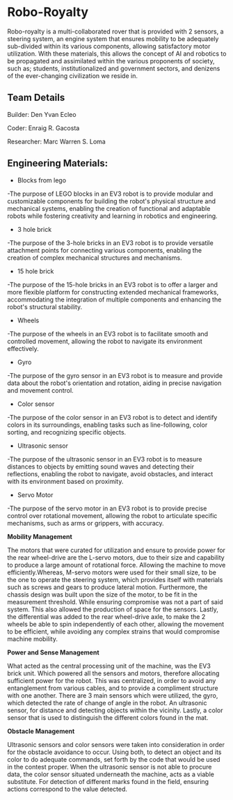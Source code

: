 Robo-Royalty
====

Robo-royalty is a multi-collaborated rover that is provided with 2 sensors, a steering system, an engine system that ensures mobility to be adequately sub-divided within its various components, allowing satisfactory motor utilization. With these materials, this allows the concept of AI and robotics to be propagated and assimilated within the various proponents of society, such as; students, institutionalized and government sectors, and denizens of the ever-changing civilization we reside in. 

## Team Details 

Builder: Den Yvan Ecleo

Coder: Enraig R. Gacosta

Researcher: Marc Warren S. Loma

## Engineering Materials:

 - Blocks from lego

-The purpose of LEGO blocks in an EV3 robot is to provide modular and customizable components for building the robot's physical structure and mechanical systems, enabling the creation of functional and adaptable robots while fostering creativity and learning in robotics and engineering.

 - 3 hole brick

-The purpose of the 3-hole bricks in an EV3 robot is to provide versatile attachment points for connecting various components, enabling the creation of complex mechanical structures and mechanisms.

 - 15 hole brick

-The purpose of the 15-hole bricks in an EV3 robot is to offer a larger and more flexible platform for constructing extended mechanical frameworks, accommodating the integration of multiple components and enhancing the robot's structural stability.

 - Wheels

-The purpose of the wheels in an EV3 robot is to facilitate smooth and controlled movement, allowing the robot to navigate its environment effectively.

 - Gyro

-The purpose of the gyro sensor in an EV3 robot is to measure and provide data about the robot's orientation and rotation, aiding in precise navigation and movement control.

 - Color sensor

-The purpose of the color sensor in an EV3 robot is to detect and identify colors in its surroundings, enabling tasks such as line-following, color sorting, and recognizing specific objects.

 - Ultrasonic sensor

-The purpose of the ultrasonic sensor in an EV3 robot is to measure distances to objects by emitting sound waves and detecting their reflections, enabling the robot to navigate, avoid obstacles, and interact with its environment based on proximity.

 - Servo Motor 

-The purpose of the servo motor in an EV3 robot is to provide precise control over rotational movement, allowing the robot to articulate specific mechanisms, such as arms or grippers, with accuracy.

**Mobility Management**

The motors that were curated for utilization and ensure to provide power for the rear wheel-drive are the L-servo motors, due to their size and capability to produce a large amount of rotational force. Allowing the machine to move efficiently.Whereas, M-servo motors were used for their small size, to be the one to operate the steering system, which provides itself with materials such as screws and gears to produce lateral motion.
	Furthermore, the chassis design was built upon the size of the motor, to be fit in the measurement threshold. While ensuring compromise was not a part of said system. This also allowed the production of space for the sensors.
	Lastly, the differential was added to the rear wheel-drive axle, to make the 2 wheels be able to spin independently of each other, allowing the movement to be efficient, while avoiding any complex strains that would compromise machine mobility.

**Power and Sense Management**

What acted as the central processing unit of the machine, was the EV3 brick unit. Which powered all the sensors and motors, therefore allocating sufficient power for the robot. This was centralized, in order to avoid any entanglement from various cables, and to provide a compliment structure with one another. 
	There are 3 main sensors which were utilized, the gyro, which detected the rate of change of angle in the robot. An ultrasonic sensor, for distance and detecting objects within the vicinity. Lastly, a color sensor that is used to distinguish the different colors found in the mat.

**Obstacle Management**

Ultrasonic sensors and color sensors were taken into consideration in order for the obstacle avoidance to occur. Using both, to detect an object and its color to do adequate commands, set forth by the code that would be used in the contest proper. When the ultrasonic sensor is not able to procure data, the color sensor situated underneath the machine, acts as a viable substitute. For detection of different marks found in the field, ensuring actions correspond to the value detected.


